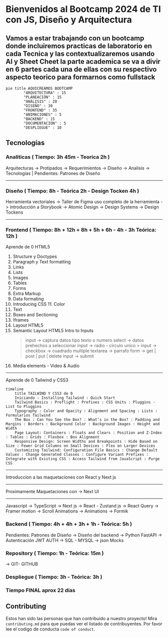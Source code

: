 
# Bienvenidos al Bootcamp 2024 de TI con JS, Diseño y Arquitectura

## Vamos a estar trabajando con un bootcamp donde incluiremos practicas de laboratorio en cada Tecnica y las contextualizaremos usando AI y Sheet Cheet la parte academica se va a divir en 6 partes cada una de ellas con su respectivo aspecto teorico para formarnos como fullstack 


```mermaid
pie title AQUICREAMOS BOOTCAMP 
        "ARQUITECTURA" : 15
        "PLANEACIÓN" : 15
        "ANÁLISIS" : 20
        "DISEÑO" : 30
        "FRONTEND" : 35
        "ANIMACIONES" : 5
        "BACKEND" : 15
        "DOCUMENTACION" : 5
        "DESPLIEGUE" : 10
```

## Tecnologías 

### Analiticas ( Tiempo: 3h 45m - Teorica 2h )
Arquitecturas -> Protipados -> Requerimientos -> Diseño -> Analisis -> Tecnologías | Pendientes:  Patrones de Diseño

---

### Diseño ( Tiempo: 8h - Teórica 2h - Design Tocken 4h )
Herramienta vectoriales -> Taller de Figma uso completo de la herramienta -> introducción a Storybook -> Atomic Design -> Design Systems -> Design Tockens 

---

### Frontend ( Tiempo: 8h + 12h + 8h + 5h + 6h - 4h - 3h Teórica: 12h )

Aprende de 0 HTML5 

1. Structure y Doctypes
2. Paragraph y Text formatting
3. Links
4. Lists
5. Images
6. Tables
7. Forms
8. Extra Markup 
9. Data formating
10. Introducing CSS 11. Color
12. Text
13. Boxes and Sectioning
14. Iframes
15. Layout HTML5
15. Semantic Layout HTML5
Intro to Inputs
	> input -> captura datos tipo texto o numero
	> select -> datos prehechos a seleccionar 
	> input -> radio - circulo unico
        > input -> checkbox -> cuadrado multiple
	> textarea -> parrafo
	> form -> get | post | put | delete
	> input -> submit 
17. Media elements - Video & Audio 

---

Aprende de 0 Tailwind y CSS3

```mermaid
timeline
    title TAILWIND Y CSS3 de 0
    Iniciando : Installing Tailwind : Quick Start
    Tailwind Basics : Preflight : Prefixes : CSS Units : Pluggins - List to Pluggins
    Typography : Color and Opacity : Alignment and Spacing : Lists : Formularios Tailwind 
    The Box : Can You See the Box? : What’s in the Box? : Padding and Margins : Borders : Background Color : Background Images : Height and Width 
    Page Layout: Containers : Floats and Clears : Position and Z-Index : Tables : Grids : Flexbox : Box Alignment 
    Responsive Design: Screen Widths and Breakpoints : Hide Based on Size : Fewer Grid Columns on Small Devices : Flex on Larger Devices 
    Customizing Tailwind: Configuration File Basics : Change Default Values : Change Generated Classes : Configure Variant Prefixes : Integrate with Existing CSS : Access Tailwind from JavaScript : Purge CSS
``` 

---

Introduccion a las maquetaciones con React y Next js

---

Proximamente Maquetaciones con -> Next UI 

---

Javascript -> TypeScript -> Next js -> React - Zustand js -> React Query -> Framer motion ->  Scroll Animations -> Animations -> Formik

### Backend ( Tiempo: 4h + 4h + 3h + 1h - Teórica: 5h )
Pendientes:  Patrones de Diseño -> Diseño del backend -> Python FastAPI -> Autenticación JWT AUTH  -> SQL - MYSQL -> json Mocks

### Repository ( Tiempo: 1h - Teórica: 15m )
-> GIT- GITHUB

### Despliegue ( Tiempo: 3h - Teórica: 3h )


### Tiempo FINAL aprox 22 dias 

## Contributing

Estos han sido las personas que han contribuido a nuestro proyecto!
Mira `contributing.md` para que puedas ver el listado de contribuyentes.
Por favor lee el codigo de conducta `code of conduct`.
